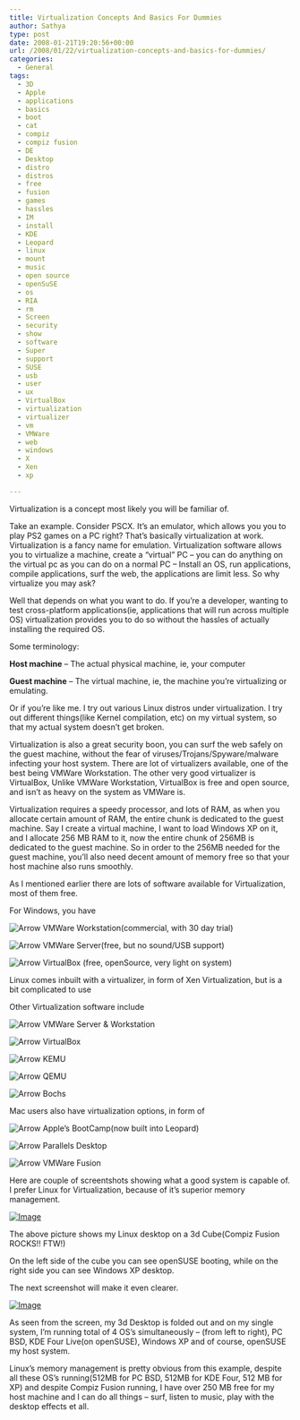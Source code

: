 ```yaml
---
title: Virtualization Concepts And Basics For Dummies
author: Sathya
type: post
date: 2008-01-21T19:20:56+00:00
url: /2008/01/22/virtualization-concepts-and-basics-for-dummies/
categories:
  - General
tags:
  - 3D
  - Apple
  - applications
  - basics
  - boot
  - cat
  - compiz
  - compiz fusion
  - DE
  - Desktop
  - distro
  - distros
  - free
  - fusion
  - games
  - hassles
  - IM
  - install
  - KDE
  - Leopard
  - linux
  - mount
  - music
  - open source
  - openSuSE
  - os
  - RIA
  - rm
  - Screen
  - security
  - show
  - software
  - Super
  - support
  - SUSE
  - usb
  - user
  - ux
  - VirtualBox
  - virtualization
  - virtualizer
  - vm
  - VMWare
  - web
  - windows
  - X
  - Xen
  - xp

---
```

Virtualization is a concept most likely you will be familiar of.
  
Take an example. Consider PSCX. It&#8217;s an emulator, which allows you you to play PS2 games on a PC right? That&#8217;s basically virtualization at work. Virtualization is a fancy name for emulation. Virtualization software allows you to virtualize a machine, create a &#8220;virtual&#8221; PC &#8211; you can do anything on the virtual pc as you can do on a normal PC &#8211; Install an OS, run applications, compile applications, surf the web, the applications are limit less. So why virtualize you may ask?
  
Well that depends on what you want to do. If you&#8217;re a developer, wanting to test cross-platform applications(ie, applications that will run across multiple OS) virtualization provides you to do so without the hassles of actually installing the required OS.
  
Some terminology:

<!--more-->


  
**Host machine** &#8211; The actual physical machine, ie, your computer
  
**Guest machine** &#8211; The virtual machine, ie, the machine you&#8217;re virtualizing or emulating.
  
Or if you&#8217;re like me. I try out various Linux distros under virtualization. I try out different things(like Kernel compilation, etc) on my virtual system, so that my actual system doesn&#8217;t get broken.

Virtualization is also a great security boon, you can surf the web safely on the guest machine, without the fear of viruses/Trojans/Spyware/malware infecting your host system. There are lot of virtualizers available, one of the best being VMWare Workstation. The other very good virtualizer is VirtualBox, Unlike VMWare Workstation, VirtualBox is free and open source, and isn&#8217;t as heavy on the system as VMWare is.
  
Virtualization requires a speedy processor, and lots of RAM, as when you allocate certain amount of RAM, the entire chunk is dedicated to the guest machine. Say I create a virtual machine, I want to load Windows XP on it, and I allocate 256 MB RAM to it, now the entire chunk of 256MB is dedicated to the guest machine. So in order to the 256MB needed for the guest machine, you&#8217;ll also need decent amount of memory free so that your host machine also runs smoothly.

As I mentioned earlier there are lots of software available for Virtualization, most of them free.
  
For Windows, you have
  
<!-- s:arrow: -->

<img title="Arrow" src="http://www.tech2.com/forums/images/smilies/icon_arrow.gif" border="0" alt="Arrow" /><!-- s:arrow: --> VMWare Workstation(commercial, with 30 day trial)


  
<!-- s:arrow: -->

<img title="Arrow" src="http://www.tech2.com/forums/images/smilies/icon_arrow.gif" border="0" alt="Arrow" /><!-- s:arrow: --> VMWare Server(free, but no sound/USB support)


  
<!-- s:arrow: -->

<img title="Arrow" src="http://www.tech2.com/forums/images/smilies/icon_arrow.gif" border="0" alt="Arrow" /><!-- s:arrow: --> VirtualBox (free, openSource, very light on system)


  
Linux comes inbuilt with a virtualizer, in form of Xen Virtualization, but is a bit complicated to use
  
Other Virtualization software include
  
<!-- s:arrow: -->

<img title="Arrow" src="http://www.tech2.com/forums/images/smilies/icon_arrow.gif" border="0" alt="Arrow" /><!-- s:arrow: --> VMWare Server & Workstation


  
<!-- s:arrow: -->

<img title="Arrow" src="http://www.tech2.com/forums/images/smilies/icon_arrow.gif" border="0" alt="Arrow" /><!-- s:arrow: --> VirtualBox


  
<!-- s:arrow: -->

<img title="Arrow" src="http://www.tech2.com/forums/images/smilies/icon_arrow.gif" border="0" alt="Arrow" /><!-- s:arrow: --> KEMU


  
<!-- s:arrow: -->

<img title="Arrow" src="http://www.tech2.com/forums/images/smilies/icon_arrow.gif" border="0" alt="Arrow" /><!-- s:arrow: --> QEMU


  
<!-- s:arrow: -->

<img title="Arrow" src="http://www.tech2.com/forums/images/smilies/icon_arrow.gif" border="0" alt="Arrow" /><!-- s:arrow: --> Bochs

Mac users also have virtualization options, in form of

<!-- s:arrow: -->

<img title="Arrow" src="http://www.tech2.com/forums/images/smilies/icon_arrow.gif" border="0" alt="Arrow" /><!-- s:arrow: --> Apple&#8217;s BootCamp(now built into Leopard)


  
<!-- s:arrow: -->

<img title="Arrow" src="http://www.tech2.com/forums/images/smilies/icon_arrow.gif" border="0" alt="Arrow" /><!-- s:arrow: --> Parallels Desktop


  
<!-- s:arrow: -->

<img title="Arrow" src="http://www.tech2.com/forums/images/smilies/icon_arrow.gif" border="0" alt="Arrow" /><!-- s:arrow: --> VMWare Fusion

Here are couple of screentshots showing what a good system is capable of. I prefer Linux for Virtualization, because of it&#8217;s superior memory management.
  
<a class="postlink" href="http://img221.imageshack.us/my.php?image=virtualization1ye2.jpg" target="_blank"><img src="http://img221.imageshack.us/img221/2751/virtualization1ye2.th.jpg" alt="Image" /></a>
  
The above picture shows my Linux desktop on a 3d Cube(Compiz Fusion ROCKS!! FTW!)
  
On the left side of the cube you can see openSUSE booting, while on the right side you can see Windows XP desktop.

The next screenshot will make it even clearer.
  
<a class="postlink" href="http://img218.imageshack.us/my.php?image=virtualization2bo3.jpg" target="_blank"><img src="http://img218.imageshack.us/img218/9574/virtualization2bo3.th.jpg" alt="Image" /></a>

As seen from the screen, my 3d Desktop is folded out and on my single system, I&#8217;m running total of 4 OS&#8217;s simultaneously &#8211; (from left to right), PC BSD, KDE Four Live(on openSUSE), Windows XP and of course, openSUSE my host system.
  
Linux&#8217;s memory management is pretty obvious from this example, despite all these OS&#8217;s running(512MB for PC BSD, 512MB for KDE Four, 512 MB for XP) and despite Compiz Fusion running, I have over 250 MB free for my host machine and I can do all things &#8211; surf, listen to music, play with the desktop effects et all.